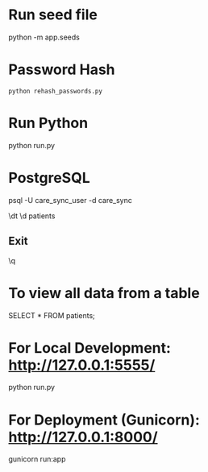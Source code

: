 # Run seed file
python -m app.seeds

# Password Hash
    python rehash_passwords.py


# Run Python 
python run.py

# PostgreSQL 
psql -U care_sync_user -d care_sync

\dt
\d patients

## Exit
\q 

# To view all data from a table
SELECT * FROM patients;


# For Local Development: http://127.0.0.1:5555/

python run.py

# For Deployment (Gunicorn): http://127.0.0.1:8000/

gunicorn run:app